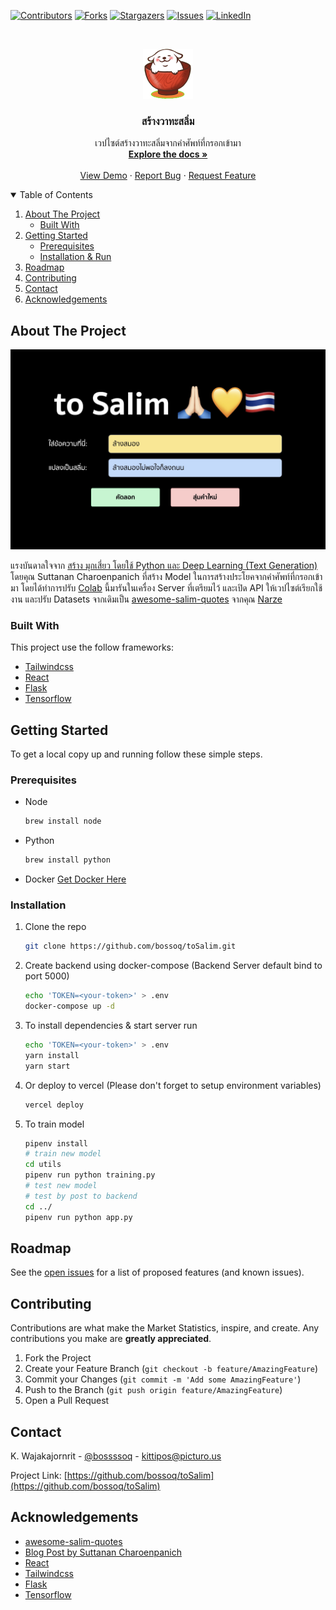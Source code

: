 <!--
*** Thanks for checking out the Best-README-Template. If you have a suggestion
*** that would make this better, please fork the repo and create a pull request
*** or simply open an issue with the tag "enhancement".
*** Thanks again! Now go create something AMAZING! :D
-->

<!-- PROJECT SHIELDS -->
<!--
*** I'm using markdown "reference style" links for readability.
*** Reference links are enclosed in brackets [ ] instead of parentheses ( ).
*** See the bottom of this document for the declaration of the reference variables
*** for contributors-url, forks-url, etc. This is an optional, concise syntax you may use.
*** https://www.markdownguide.org/basic-syntax/#reference-style-links
-->
[![Contributors][contributors-shield]][contributors-url]
[![Forks][forks-shield]][forks-url]
[![Stargazers][stars-shield]][stars-url]
[![Issues][issues-shield]][issues-url]
[![LinkedIn][linkedin-shield]][linkedin-url]

<!-- PROJECT LOGO -->
<br />
<p align="center">
  <a href="https://github.com/bossoq/toSalim">
    <img src="images/logo.png" alt="Logo" width="80" height="80">
  </a>

  <h3 align="center">สร้างวาทะสลิ่ม</h3>

  <p align="center">
    เวปไซต์สร้างวาทะสลิ่มจากคำศัพท์ที่กรอกเข้ามา
    <br />
    <a href="https://github.com/bossoq/toSalim"><strong>Explore the docs »</strong></a>
    <br />
    <br />
    <a href="https://tosalim.vercel.app">View Demo</a>
    ·
    <a href="https://github.com/bossoq/toSalim/issues">Report Bug</a>
    ·
    <a href="https://github.com/bossoq/toSalim/issues">Request Feature</a>
  </p>
</p>

<!-- TABLE OF CONTENTS -->
<details open="open">
  <summary>Table of Contents</summary>
  <ol>
    <li>
      <a href="#about-the-project">About The Project</a>
      <ul>
        <li><a href="#built-with">Built With</a></li>
      </ul>
    </li>
    <li>
      <a href="#getting-started">Getting Started</a>
      <ul>
        <li><a href="#prerequisites">Prerequisites</a></li>
        <li><a href="#installation">Installation & Run</a></li>
      </ul>
    </li>
    <li><a href="#roadmap">Roadmap</a></li>
    <li><a href="#contributing">Contributing</a></li>
    <li><a href="#contact">Contact</a></li>
    <li><a href="#acknowledgements">Acknowledgements</a></li>
  </ol>
</details>

<!-- ABOUT THE PROJECT -->
## About The Project

[![Product Name Screen Shot][product-screenshot]](https://tosalim.vercel.app)

แรงบันดาลใจจาก [สร้าง มุกเสี่ยว โดยใช้ Python และ Deep Learning (Text Generation)](https://kok-suttanan.medium.com/%E0%B8%AA%E0%B8%A3%E0%B9%89%E0%B8%B2%E0%B8%87-%E0%B8%A1%E0%B8%B8%E0%B8%81%E0%B9%80%E0%B8%AA%E0%B8%B5%E0%B9%88%E0%B8%A2%E0%B8%A7-%E0%B9%82%E0%B8%94%E0%B8%A2%E0%B9%83%E0%B8%8A%E0%B9%89-python-%E0%B9%81%E0%B8%A5%E0%B8%B0-deep-learning-text-generation-809a9c8686ab) โดยคุณ Suttanan Charoenpanich ที่สร้าง Model ในการสร้างประโยคจากคำศัพท์ที่กรอกเข้ามา โดยได้ทำการปรับ [Colab](https://colab.research.google.com/drive/1pGl6lh4iZUf0HdJsaTW8BkbEnyK88OBI?usp=sharing) นี้มารันในเครื่อง Server ที่เตรียมไว้ และเปิด API ให้เวปไซต์เรียกใช้งาน
และปรับ Datasets จากเดิมเป็น [awesome-salim-quotes](https://github.com/narze/awesome-salim-quotes) จากคุณ [Narze](https://github.com/narze/)

### Built With

This project use the follow frameworks:

* [Tailwindcss](https://tailwindcss.com/)
* [React](https://reactjs.org/)
* [Flask](https://flask.palletsprojects.com/en/2.0.x/)
* [Tensorflow](https://www.tensorflow.org/)

<!-- GETTING STARTED -->
## Getting Started

To get a local copy up and running follow these simple steps.

### Prerequisites

* Node

  ```sh
  brew install node
  ```

* Python

  ```sh
  brew install python
  ```

* Docker [Get Docker Here](https://docs.docker.com/get-docker/)

### Installation

1. Clone the repo

   ```sh
   git clone https://github.com/bossoq/toSalim.git
   ```

2. Create backend using docker-compose (Backend Server default bind to port 5000)

   ```sh
   echo 'TOKEN=<your-token>' > .env
   docker-compose up -d
   ```

3. To install dependencies & start server run

   ```sh
   echo 'TOKEN=<your-token>' > .env
   yarn install
   yarn start
   ```

4. Or deploy to vercel (Please don't forget to setup environment variables)

   ```sh
   vercel deploy
   ```

5. To train model

   ```sh
   pipenv install
   # train new model
   cd utils
   pipenv run python training.py
   # test new model
   # test by post to backend
   cd ../
   pipenv run python app.py
   ```

<!-- ROADMAP -->
## Roadmap

See the [open issues](https://github.com/bossoq/toSalim/issues) for a list of proposed features (and known issues).

<!-- CONTRIBUTING -->
## Contributing

Contributions are what make the Market Statistics, inspire, and create. Any contributions you make are **greatly appreciated**.

1. Fork the Project
2. Create your Feature Branch (`git checkout -b feature/AmazingFeature`)
3. Commit your Changes (`git commit -m 'Add some AmazingFeature'`)
4. Push to the Branch (`git push origin feature/AmazingFeature`)
5. Open a Pull Request

<!-- CONTACT -->
## Contact

K. Wajakajornrit - [@bossssoq](https://twitter.com/bossssoq) - kittipos@picturo.us

Project Link: [https://github.com/bossoq/toSalim](https://github.com/bossoq/toSalim)

<!-- ACKNOWLEDGEMENTS -->
## Acknowledgements

* [awesome-salim-quotes](https://github.com/narze/awesome-salim-quotes)
* [Blog Post by Suttanan Charoenpanich](https://kok-suttanan.medium.com/%E0%B8%AA%E0%B8%A3%E0%B9%89%E0%B8%B2%E0%B8%87-%E0%B8%A1%E0%B8%B8%E0%B8%81%E0%B9%80%E0%B8%AA%E0%B8%B5%E0%B9%88%E0%B8%A2%E0%B8%A7-%E0%B9%82%E0%B8%94%E0%B8%A2%E0%B9%83%E0%B8%8A%E0%B9%89-python-%E0%B9%81%E0%B8%A5%E0%B8%B0-deep-learning-text-generation-809a9c8686ab)
* [React](https://reactjs.org)
* [Tailwindcss](https://tailwindcss.com/)
* [Flask](https://flask.palletsprojects.com/en/2.0.x/)
* [Tensorflow](https://www.tensorflow.org/)

<!-- MARKDOWN LINKS & IMAGES -->
<!-- https://www.markdownguide.org/basic-syntax/#reference-style-links -->
[contributors-shield]: https://img.shields.io/github/contributors/bossoq/toSalim.svg?style=for-the-badge
[contributors-url]: https://github.com/bossoq/toSalim/graphs/contributors
[forks-shield]: https://img.shields.io/github/forks/bossoq/toSalim.svg?style=for-the-badge
[forks-url]: https://github.com/bossoq/toSalim/network/members
[stars-shield]: https://img.shields.io/github/stars/bossoq/toSalim.svg?style=for-the-badge
[stars-url]: https://github.com/bossoq/toSalim/stargazers
[issues-shield]: https://img.shields.io/github/issues/bossoq/toSalim.svg?style=for-the-badge
[issues-url]: https://github.com/bossoq/toSalim/issues
[linkedin-shield]: https://img.shields.io/badge/-LinkedIn-black.svg?style=for-the-badge&logo=linkedin&colorB=555
[linkedin-url]: https://linkedin.com/in/kittiposw
[product-screenshot]: images/screenshot.jpg